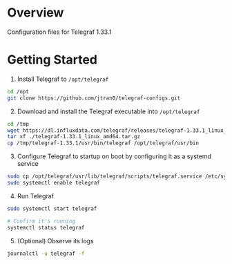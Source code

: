 # Overview

Configuration files for Telegraf 1.33.1

# Getting Started

1. Install Telegraf to `/opt/telegraf`

```bash
cd /opt
git clone https://github.com/jtran0/telegraf-configs.git
```

2. Download and install the Telegraf executable into `/opt/telegraf`

```bash
cd /tmp
wget https://dl.influxdata.com/telegraf/releases/telegraf-1.33.1_linux_amd64.tar.gz
tar xf ./telegraf-1.33.1_linux_amd64.tar.gz
cp /tmp/telegraf-1.33.1/usr/bin/telegraf /opt/telegraf/usr/bin
```

3. Configure Telegraf to startup on boot by configuring it as a systemd service

```bash
sudo cp /opt/telegraf/usr/lib/telegraf/scripts/telegraf.service /etc/systemd/system
sudo systemctl enable telegraf
```

4. Run Telegraf

```bash
sudo systemctl start telegraf

# Confirm it's running
systemctl status telegraf
```

5. (Optional) Observe its logs

```bash
journalctl -u telegraf -f
```
